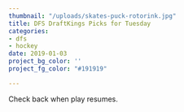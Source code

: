 ```yaml
---
thumbnail: "/uploads/skates-puck-rotorink.jpg"
title: DFS DraftKings Picks for Tuesday
categories:
- dfs
- hockey
date: 2019-01-03
project_bg_color: ''
project_fg_color: "#191919"

---
```

Check back when play resumes.
